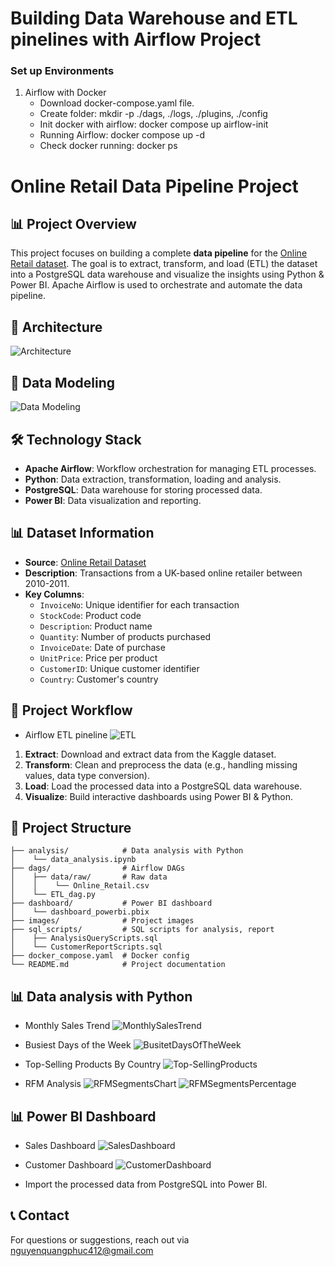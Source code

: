# Building Data Warehouse and ETL pinelines with Airflow Project

### Set up Environments
1. Airflow with Docker
   - Download docker-compose.yaml file.
   - Create folder: mkdir -p ./dags, ./logs, ./plugins, ./config
   - Init docker with airflow: docker compose up airflow-init
   - Running Airflow: docker compose up -d
   - Check docker running: docker ps

# Online Retail Data Pipeline Project

## 📊 Project Overview
This project focuses on building a complete **data pipeline** for the [Online Retail dataset](https://www.kaggle.com/datasets/tunguz/online-retail?resource=download). The goal is to extract, transform, and load (ETL) the dataset into a PostgreSQL data warehouse and visualize the insights using Python & Power BI. Apache Airflow is used to orchestrate and automate the data pipeline.

## 🔬 Architecture
![Architecture](./images/architecture.png)

## 📝 Data Modeling
![Data Modeling](./images/data_modeling.png)

## 🛠️ Technology Stack
- **Apache Airflow**: Workflow orchestration for managing ETL processes.
- **Python**: Data extraction, transformation, loading and analysis.
- **PostgreSQL**: Data warehouse for storing processed data.
- **Power BI**: Data visualization and reporting.

## 📊 Dataset Information
- **Source**: [Online Retail Dataset](https://www.kaggle.com/datasets/tunguz/online-retail?resource=download)
- **Description**: Transactions from a UK-based online retailer between 2010-2011.
- **Key Columns**:
    - `InvoiceNo`: Unique identifier for each transaction
    - `StockCode`: Product code
    - `Description`: Product name
    - `Quantity`: Number of products purchased
    - `InvoiceDate`: Date of purchase
    - `UnitPrice`: Price per product
    - `CustomerID`: Unique customer identifier
    - `Country`: Customer's country

## 📌 Project Workflow
- Airflow ETL pineline
![ETL](./images/airflow_pineline.png)
1. **Extract**: Download and extract data from the Kaggle dataset.
2. **Transform**: Clean and preprocess the data (e.g., handling missing values, data type conversion).
3. **Load**: Load the processed data into a PostgreSQL data warehouse.
4. **Visualize**: Build interactive dashboards using Power BI & Python.

## 📁 Project Structure
```
├── analysis/            # Data analysis with Python
│    └── data_analysis.ipynb
├── dags/                # Airflow DAGs
│    ├── data/raw/       # Raw data
│    │    └── Online_Retail.csv
│    └── ETL_dag.py
├── dashboard/           # Power BI dashboard
│    └── dashboard_powerbi.pbix
├── images/              # Project images
├── sql_scripts/         # SQL scripts for analysis, report
│    ├── AnalysisQueryScripts.sql
│    └── CustomerReportScripts.sql
├── docker_compose.yaml  # Docker config
└── README.md            # Project documentation
```

## 📊 Data analysis with Python
- Monthly Sales Trend
  ![MonthlySalesTrend](./images/MonthlySalesTrend.png)

- Busiest Days of the Week
  ![BusitetDaysOfTheWeek](./images/BusitetDaysOfTheWeek.png)

- Top-Selling Products By Country
  ![Top-SellingProducts](./images/Top-SellingProductsByCountry.png)

- RFM Analysis
  ![RFMSegmentsChart](./images/RFMSegments.png)
  ![RFMSegmentsPercentage](./images/RFMSegmentsPercentage.png)

## 📊 Power BI Dashboard
- Sales Dashboard
  ![SalesDashboard](./images/SalesDashboard.png)

- Customer Dashboard
  ![CustomerDashboard](./images/CustomerDashboard.png)
- Import the processed data from PostgreSQL into Power BI.

## 📞 Contact
For questions or suggestions, reach out via nguyenquangphuc412@gmail.com